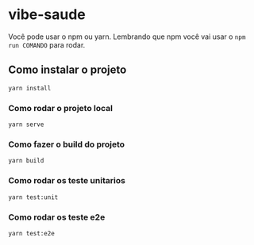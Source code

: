 # vibe-saude

Você pode usar o npm ou yarn. 
Lembrando que npm você vai usar o `npm run COMANDO` para rodar.


## Como instalar o projeto
```
yarn install
```

### Como rodar o projeto local
```
yarn serve
```

### Como fazer o build do projeto
```
yarn build
```

### Como rodar os teste unitarios
```
yarn test:unit
```

### Como rodar os teste e2e
```
yarn test:e2e
```
